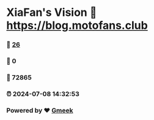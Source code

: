 # XiaFan's Vision :link: https://blog.motofans.club 
### :page_facing_up: [26](https://blog.motofans.club/tag.html) 
### :speech_balloon: 0 
### :hibiscus: 72865 
### :alarm_clock: 2024-07-08 14:32:53 
### Powered by :heart: [Gmeek](https://github.com/Meekdai/Gmeek)
